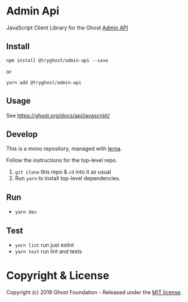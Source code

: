 # Admin Api

JavaScript Client Library for the Ghost [Admin API](https://ghost.org/docs/api/admin/)

## Install

`npm install @tryghost/admin-api --save`

or

`yarn add @tryghost/admin-api`


## Usage

See https://ghost.org/docs/api/javascript/


## Develop

This is a mono repository, managed with [lerna](https://lernajs.io/).

Follow the instructions for the top-level repo.
1. `git clone` this repo & `cd` into it as usual
2. Run `yarn` to install top-level dependencies.


## Run

- `yarn dev`


## Test

- `yarn lint` run just eslint
- `yarn test` run lint and tests




# Copyright & License

Copyright (c) 2019 Ghost Foundation - Released under the [MIT license](LICENSE).
